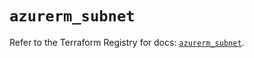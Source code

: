 # `azurerm_subnet`

Refer to the Terraform Registry for docs: [`azurerm_subnet`](https://registry.terraform.io/providers/hashicorp/azurerm/4.51.0/docs/resources/subnet).
